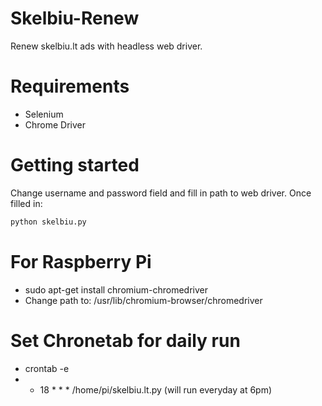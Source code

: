 # Skelbiu-Renew
Renew skelbiu.lt ads with headless web driver.

# Requirements
- Selenium
- Chrome Driver

# Getting started

Change username and password field and fill in path to web driver. Once filled in:

```bash
python skelbiu.py
```
# For Raspberry Pi
- sudo apt-get install chromium-chromedriver
- Change path to: /usr/lib/chromium-browser/chromedriver

# Set Chronetab for daily run
- crontab -e
- * 18 * * * /home/pi/skelbiu.lt.py (will run everyday at 6pm)
